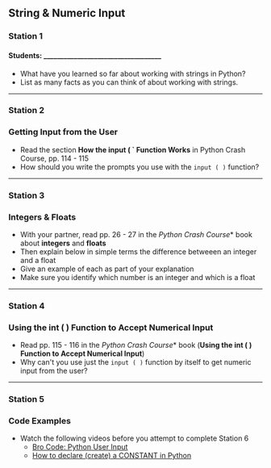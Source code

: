## String & Numeric Input
### Station 1

#### Students: ___________________________________  

- What have you learned so far about working with strings in Python?
- List as many facts as you can think of about working with strings.  

---
### Station 2
### Getting Input from the User

- Read the section **How the input ( ` Function Works** in Python Crash Course, pp. 114 - 115
- How should you write the prompts you use with the `input ( )` function?




---
### Station 3
### Integers & Floats

- With your partner, read pp. 26 - 27 in the *Python Crash Course** book about **integers** and **floats**
- Then explain below in simple terms the difference betweeen an integer and a float
- Give an example of each as part of your explanation
- Make sure you identify which number is an integer and which is a float  

---

### Station 4
### Using the int ( ) Function to Accept Numerical Input

- Read pp. 115 - 116 in the *Python Crash Course** book (**Using the int ( ) Function to Accept Numerical Input**)
- Why can't you use just the `input ( )` function by itself to get numeric input from the user?  

---
### Station 5
### Code Examples

- Watch the following videos before you attempt to complete Station 6
  - [Bro Code: Python User Input](https://www.youtube.com/watch?v=DB9Cq6TSTuQ&authuser=0)
  - [How to declare (create) a CONSTANT in Python](https://www.toppr.com/guides/python/python-introduction/variables-constants-literals/python-variables-constants-and-literals/)



